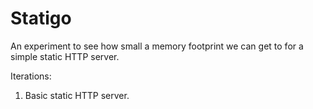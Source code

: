 # Statigo

An experiment to see how small a memory footprint we can get to for a simple static HTTP server.

Iterations:

1. Basic static HTTP server.

